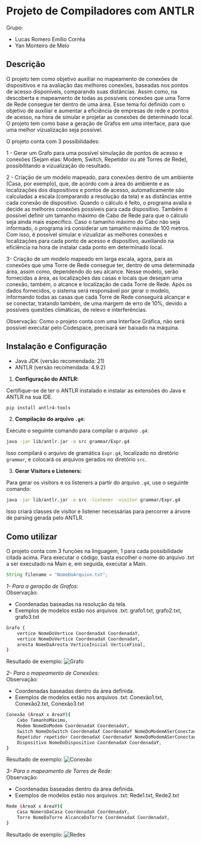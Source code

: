 # Projeto de Compiladores com ANTLR

Grupo: 
- Lucas Romero Emílio Corrêa
- Yan Monteiro de Melo

## Descrição
O projeto tem como objetivo auxiliar no mapeamento de conexões de dispositivos e na avaliação das melhores conexões, baseadas nos pontos de acesso disponíveis, comparando suas distâncias. Assim como, na descoberta e mapeamento de todas as possíveis conexões que uma Torre de Rede consegue ter dentro de uma área. Esse tema foi definido com o objetivo de auxiliar e aumentar a eficiência de empresas de rede e pontos de acesso, na hora de simular e projetar as conexões de determinado local. O projeto tem como base a geração de Grafos em uma interface, para que uma melhor vizualização seja possível.

O projeto conta com 3 possibilidades: 

1 - Gerar um Grafo para uma possível simulação de pontos de acesso e conexões (Sejam elas: Modem, Switch, Repetidor ou até Torres de Rede), possibilitando a vizualização do resultado.

2 - Criação de um modelo mapeado, para conexões dentro de um ambiente (Casa, por exemplo), que, de acordo com a área do ambiente e as localizações dos dispositivos e pontos de acesso, automaticamente são calculadas a escala (comparando a resolução da tela) e as distâncias entre cada conexão de dispositivo. Quando o cálculo é feito, o programa avalia e decide as melhores conexões possíveis para cada dispositivo. Também é possível definir um tamanho máximo de Cabo de Rede para que o cálculo seja ainda mais específico. Caso o tamanho máximo do Cabo não seja informado, o programa irá considerar um tamanho máximo de 100 metros. Com isso, é possível simular e vizualizar as melhores conexões e localizações para cada ponto de acesso e dispositivo, auxiliando na eficiência na hora de instalar cada ponto em determinado local.

3- Criação de um modelo mapeado em larga escala, agora, para as conexões que uma Torre de Rede consegue ter, dentro de uma determinada área, assim como, dependendo do seu alcance. Nesse modelo, serão fornecidas a área, as localizações das casas e locais que desejam uma conexão, também, o alcance e localização de cada Torre de Rede. Após os dados fornecidos, o sistema será responsável por gerar o modelo, informando todas as casas que cada Torre de Rede conseguirá alcançar e se conectar, tratando também, de uma margem de erro de 10%, devido a possíveis questões climáticas, de relevo e interferências.

Observação: Como o projeto conta com uma Interface Gráfica, não será possível executar pelo Codespace, precisará ser baixado na máquina.
## Instalação e Configuração

- Java JDK (versão recomendada: 21)
- ANTLR (versão recomendada: 4.9.2)

1. **Configuração do ANTLR:**

Certifique-se de ter o ANTLR instalado e instalar as extensões do Java e ANTLR na sua IDE. 
```bash
pip install antlr4-tools
```

2. **Compilação do arquivo `.g4`:**

Execute o seguinte comando para compilar o arquivo `.g4`:
```bash
java -jar lib/antlr.jar -o src grammar/Expr.g4
```
Isso compilará o arquivo de gramática `Expr.g4`, localizado no diretório `grammar`, e colocará os arquivos gerados no diretório `src`.

3. **Gerar Visitors e Listeners:**

Para gerar os visitors e os listeners a partir do arquivo `.g4`, use o seguinte comando:
```bash
java -jar lib/antlr.jar -o src -listener -visitor grammar/Expr.g4
```
Isso criará classes de visitor e listener necessárias para percorrer a árvore de parsing gerada pelo ANTLR.

## Como utilizar
O projeto conta com 3 funções na linguagem, 1 para cada possibilidade citada acima. Para executar o código, basta escolher o nome do arquivo .txt a ser executado na Main e, em seguida, executar a Main.

```java
String filename = "NomeDoArquivo.txt";
```

*1- Para a geração de Grafos:*                                                                                                                                                                                                                                                 
Observação: 
- Coordenadas baseadas na resolução da tela.
- Exemplos de modelos estão nos arquivos .txt: grafo1.txt, grafo2.txt, grafo3.txt
```bash
Grafo {
    vertice NomeDoVertice CoordenadaX CoordenadaY,
    vertice NomeDoVertice CoordenadaX CoordenadaY,
    aresta NomeDaAresta VerticeInicial VerticeFinal,
}
```
Resultado de exemplo:
![Grafo](https://cdn.discordapp.com/attachments/931984117652946988/1267188347034402897/image.png?ex=66a7e09d&is=66a68f1d&hm=0bf8c52bc0fdb0516bce2b38e853cde97af5a8fb0837e3359e1d32df4a89ee87&)

*2- Para o mapeamento de Conexões:*                                                                                                                                                                                                                                            
Observação: 
- Coordenadas baseadas dentro da área definida.
- Exemplos de modelos estão nos arquivos .txt: Conexão1.txt, Conexão2.txt, Conexão3.txt
```bash
Conexão (ÁreaX x ÁreaY){
    Cabo TamanhoMáximo,
    Modem NomeDoModem CoordenadaX CoordenadaY,
    Switch NomeDoSwitch CoordenadaX CoordenadaY NomeDoModemASerConectado,
    Repetidor repetidor CoordenadaX CoordenadaY NomeDoModemASerConectado,
    Dispositivo NomeDoDispositivo CoordenadaX CoordenadaY,
}
```
Resultado de exemplo:
![Conexão](https://media.discordapp.net/attachments/931984117652946988/1267188486570512416/image.png?ex=66a7e0be&is=66a68f3e&hm=c8d79bc0ab1e6c95e64d35d274649c888f380d11c5c3bee881d3d207e1d28734&=&format=webp&quality=lossless)

*3- Para o mapeamento de Torres de Rede:*                                                                                                                                                                                                                                      
Observação: 
- Coordenadas baseadas dentro da área definida.
- Exemplos de modelos estão nos arquivos .txt: Rede1.txt, Rede2.txt
```bash
Rede (ÁreaX x ÁreaY){
    Casa NúmeroDaCasa CoordenadaX CoordenadaY,
    Torre NomeDaTorre AlcanceDaTorre CoordenadaX CoordenadaY,
}
```
Resultado de exemplo:
![Redes](https://cdn.discordapp.com/attachments/931984117652946988/1267188609585254452/image.png?ex=66a7e0db&is=66a68f5b&hm=2720ee553d1301f9af51396e6828da63265a7bdedfceb3508f0a72af7fe19ce5&)
